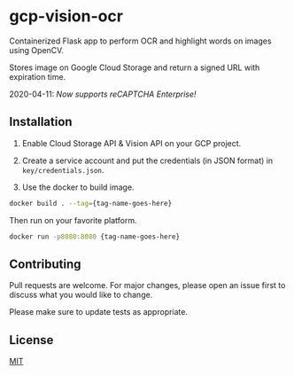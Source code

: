 # gcp-vision-ocr

Containerized Flask app to perform OCR and highlight words on images using OpenCV.

Stores image on Google Cloud Storage and return a signed URL with expiration time.

2020-04-11: *Now supports reCAPTCHA Enterprise!*

## Installation

1. Enable Cloud Storage API & Vision API on your GCP project.

2. Create a service account and put the credentials (in JSON format) in `key/credentials.json`.

3. Use the docker to build image.

```bash
docker build . --tag={tag-name-goes-here}
```

Then run on your favorite platform.
```bash
docker run -p8080:8080 {tag-name-goes-here}
```

## Contributing
Pull requests are welcome. For major changes, please open an issue first to discuss what you would like to change.

Please make sure to update tests as appropriate.

## License
[MIT](https://choosealicense.com/licenses/mit/)
